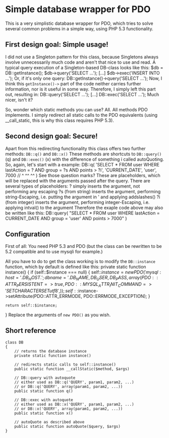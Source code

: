 Simple database wrapper for PDO
===============================

This is a very simplistic database wrapper for PDO, which tries
to solve several common problems in a simple way, using PHP 5.3 functionality.

First design goal: Simple usage!
--------------------------------


I did not use a Singleton pattern for this class, because Singletons
always involve unnecessarily much code and aren't that nice to use and read.
A typical query execution of a Singleton-based DB-class looks like this:
	$db = DB::getInstance();
	$db->query('SELECT ...');
	[...]
	$db->exec('INSERT INTO ...');
Or, if it's only one query:
	DB::getInstance()->query('SELECT ...');
Now, I think this `getInstance()->` part of the code neither carries
further information, nor is it useful in some way. Therefore, I simply left
this part out, resulting in:
	DB::query('SELECT ...');
	[...]
	DB::exec('SELECT ...');
Much nicer, isn't it?

So, wonder which static methods you can use? All. All methods PDO implements.
I simply redirect all static calls to the PDO equivalents (using __call_static,
this is why this class requires PHP 5.3).

Second design goal: Secure!
---------------------------

Apart from this redirecting functionality this class offers two further methods:
`DB::q()` and `DB::x()`
These methods are shortcuts to `DB::query()` (q) and `DB::exec()` (x) with the difference of
something i called autoQuoting.
So, again, let's start with a example:
	DB::q(
		'SELECT * FROM user WHERE lastAction = ? AND group = ?s AND points > ?i',
		'CURRENT_DATE', 'user', 7000 //        ^             ^^               ^^
	)
See those question marks? These are placeholders, which will be replaced with the arguments
passed after the query. There are several types of placeholders:
?  simply inserts the argument, not performing any escaping
?s (from string) inserts the argument, performing string-Escaping, i.e. putting the argument in ' and applying addslashes()
?i (from integer) inserts the argument, performing integer-Escaping, i.e. applying intval() to the argument
Therefore the exaple code above may also be written like this:
	DB::query(
		"SELECT * FROM user WHERE lastAction = CURRENT_DATE AND group = 'user' AND points > 7000"
	)

Configuration
-------------

First of all: You need PHP 5.3 and PDO (but the class can be rewritten
to be 5.2 compatible and to use mysqli for example.)

All you have to do to get the class working is to modify the `DB::instance` function,
which by default is defined like this:
private static function instance() {
	if (self::$instance === null) {
		self::$instance = new PDO(
			'mysql:host='.DB_HOST.';dbname='.DB_NAME,
			DB_USER,
			DB_PASS,
			array(
				PDO::ATTR_PERSISTENT => true,
				PDO::MYSQL_ATTR_INIT_COMMAND => 'SET CHARACTER SET utf8',
			)
		);
		self::$instance->setAttribute(PDO::ATTR_ERRMODE, PDO::ERRMODE_EXCEPTION);
	}
	
	return self::$instance;
}
Replace the arguments of `new PDO()` as you wish.

Short reference
---------------
	class DB
	{
		// returns the database instance
		private static function instance()
		
		// redirects static calls to self::instance()
		public static function __callStatic($method, $args)
		
		// DB::query with autoquote
		// either used as DB::q('QUERY', param1, param2, ...)
		// or DB::q('QUERY', array(param1, param2, ...))
		public static function q()
		
		// DB::exec with autoquote
		// either used as DB::x('QUERY', param1, param2, ...)
		// or DB::x('QUERY', array(param1, param2, ...))
		public static function x()
		
		// autoQuote as described above
		public static function autoQuote($query, $args)
	}